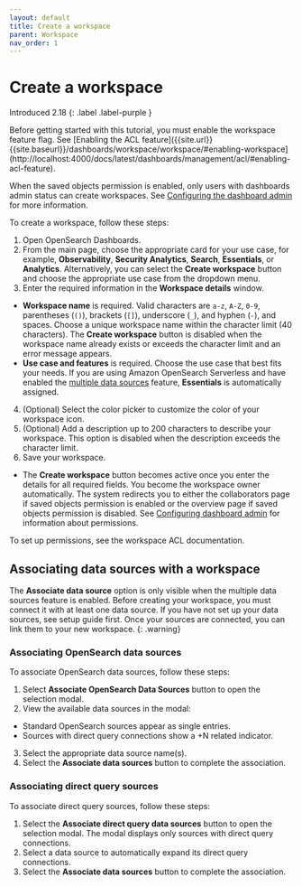 ```yaml
---
layout: default
title: Create a workspace
parent: Workspace
nav_order: 1
---
```


# Create a workspace
Introduced 2.18
{: .label .label-purple }

Before getting started with this tutorial, you must enable the workspace feature flag. See [Enabling the ACL feature]({{site.url}}{{site.baseurl}}/dashboards/workspace/workspace/#enabling-workspace](http://localhost:4000/docs/latest/dashboards/management/acl/#enabling-acl-feature).

When the saved objects permission is enabled, only users with dashboards admin status can create workspaces. See [Configuring the dashboard admin]({{site.url}}{{site.baseurl}}/dashboards/workspace/workspace-acl/#config-dashboard-admin) for more information. 

To create a workspace, follow these steps:

1. Open OpenSearch Dashboards.
2. From the main page, choose the appropriate card for your use case, for example, **Observability**, **Security Analytics**, **Search**, **Essentials**, or **Analytics**. Alternatively, you can select the **Create workspace** button and choose the appropriate use case from the dropdown menu.
3. Enter the required information in the **Workspace details** window.
  - **Workspace name** is required. Valid characters are `a-z`, `A-Z`, `0-9`, parentheses (`()`), brackets (`[]`), underscore (`_`), and hyphen (`-`), and spaces. Choose a unique workspace name within the character limit (40 characters). The **Create workspace** button is disabled when the workspace name already exists or exceeds the character limit and an error message appears.
  - **Use case and features** is required. Choose the use case that best fits your needs. If you are using Amazon OpenSearch Serverless and have enabled the [multiple data sources]({{site.url}}{{site.baseurl}}/dashboards/management/data-sources/) feature, **Essentials** is automatically assigned. 
4. (Optional) Select the color picker to customize the color of your workspace icon.
5. (Optional) Add a description up to 200 characters to describe your workspace. This option is disabled when the description exceeds the character limit.
6. Save your workspace.
  - The **Create workspace** button becomes active once you enter the details for all required fields. You become the workspace owner automatically. The system redirects you to either the collaborators page if saved objects permission is enabled or the overview page if saved objects permission is disabled. See [Configuring dashboard admin]({{site.url}}{{site.baseurl}}/dashboards/workspace/workspace-acl/#config-dashboard-admin) for information about permissions.

To set up permissions, see the workspace ACL documentation.

## Associating data sources with a workspace

The **Associate data source** option is only visible when the multiple data sources feature is enabled. Before creating your workspace, you must connect it with at least one data source. If you have not set up your data sources, see setup guide first. Once your sources are connected, you can link them to your new workspace.
{: .warning}

### Associating OpenSearch data sources

To associate OpenSearch data sources, follow these steps: 

1. Select **Associate OpenSearch Data Sources** button to open the selection modal.
2. View the available data sources in the modal:
  - Standard OpenSearch sources appear as single entries.
  - Sources with direct query connections show a +N related indicator.
3. Select the appropriate data source name(s).
4. Select the **Associate data sources** button to complete the association.

### Associating direct query sources

To associate direct query sources, follow these steps: 

1. Select the **Associate direct query data sources** button to open the selection modal. The modal displays only sources with direct query connections.
2. Select a data source to automatically expand its direct query connections.
3. Select the **Associate data sources** button to complete the association.
